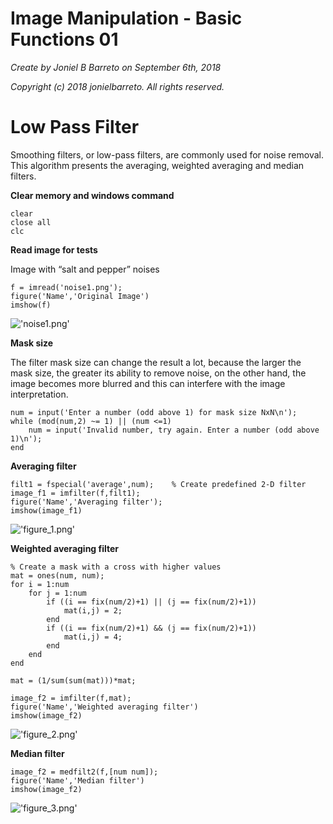# Image Manipulation - Basic Functions 01


*Create by Joniel B Barreto on September 6th, 2018*




*Copyright (c) 2018 jonielbarreto. All rights reserved.*


# Low Pass Filter


Smoothing filters, or low-pass filters, are commonly used for noise removal. This algorithm presents the averaging, weighted averaging and median filters.




**Clear memory and windows command**



```matlab:Code
clear
close all
clc
```



**Read image for tests**




Image with “salt and pepper” noises



```matlab:Code
f = imread('noise1.png');
figure('Name','Original Image')
imshow(f)
```


!['noise1.png'
](imagemanipulation01/'noise1.png'
)



**Mask size**




The filter mask size can change the result a lot, because the larger the mask size, the greater its ability to remove noise, on the other hand, the image becomes more blurred and this can interfere with the image interpretation.



```matlab:Code
num = input('Enter a number (odd above 1) for mask size NxN\n');
while (mod(num,2) ~= 1) || (num <=1)
    num = input('Invalid number, try again. Enter a number (odd above 1)\n');
end
```



**Averaging filter**



```matlab:Code
filt1 = fspecial('average',num);    % Create predefined 2-D filter
image_f1 = imfilter(f,filt1);
figure('Name','Averaging filter');
imshow(image_f1)
```


!['figure_1.png'
](imagemanipulation01/'figure_1.png'
)



**Weighted averaging filter**



```matlab:Code
% Create a mask with a cross with higher values
mat = ones(num, num);
for i = 1:num
    for j = 1:num
        if ((i == fix(num/2)+1) || (j == fix(num/2)+1))
            mat(i,j) = 2;
        end
        if ((i == fix(num/2)+1) && (j == fix(num/2)+1))
            mat(i,j) = 4;
        end
    end
end

mat = (1/sum(sum(mat)))*mat;

image_f2 = imfilter(f,mat);
figure('Name','Weighted averaging filter')
imshow(image_f2)
```


!['figure_2.png'
](imagemanipulation01/'figure_2.png'
)



**Median filter**



```matlab:Code
image_f2 = medfilt2(f,[num num]);
figure('Name','Median filter')
imshow(image_f2)
```


!['figure_3.png'
](imagemanipulation01/'figure_3.png'
)

